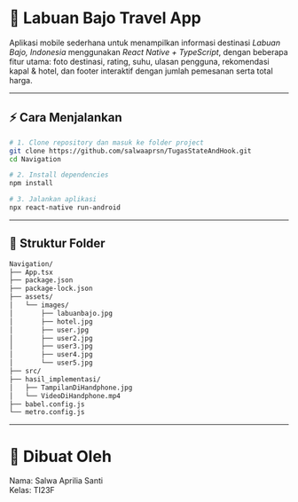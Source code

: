 # 🌴 Labuan Bajo Travel App

Aplikasi mobile sederhana untuk menampilkan informasi destinasi *Labuan Bajo, Indonesia* menggunakan *React Native + TypeScript*, dengan beberapa fitur utama: foto destinasi, rating, suhu, ulasan pengguna, rekomendasi kapal & hotel, dan footer interaktif dengan jumlah pemesanan serta total harga.

---

## ⚡ Cara Menjalankan
```bash
# 1. Clone repository dan masuk ke folder project
git clone https://github.com/salwaaprsn/TugasStateAndHook.git
cd Navigation

# 2. Install dependencies
npm install      

# 3. Jalankan aplikasi
npx react-native run-android

```

---

## 📂 Struktur Folder
```bash
Navigation/
├── App.tsx
├── package.json
├── package-lock.json
├── assets/
│   └── images/
│       ├── labuanbajo.jpg
│       ├── hotel.jpg
│       ├── user.jpg
│       ├── user2.jpg
│       ├── user3.jpg
│       ├── user4.jpg
│       └── user5.jpg
├── src/
├── hasil_implementasi/
│   ├── TampilanDiHandphone.jpg
│   └── VideoDiHandphone.mp4
├── babel.config.js
└── metro.config.js

```

---

# 📝 Dibuat Oleh

Nama: Salwa Aprilia Santi  
Kelas: TI23F
